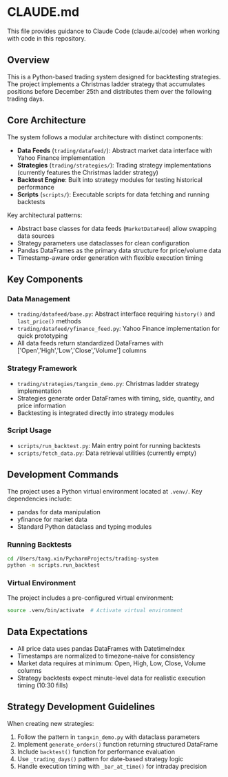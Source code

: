 # CLAUDE.md

This file provides guidance to Claude Code (claude.ai/code) when working with code in this repository.

## Overview

This is a Python-based trading system designed for backtesting strategies. The project implements a Christmas ladder strategy that accumulates positions before December 25th and distributes them over the following trading days.

## Core Architecture

The system follows a modular architecture with distinct components:

- **Data Feeds** (`trading/datafeed/`): Abstract market data interface with Yahoo Finance implementation
- **Strategies** (`trading/strategies/`): Trading strategy implementations (currently features the Christmas ladder strategy)
- **Backtest Engine**: Built into strategy modules for testing historical performance
- **Scripts** (`scripts/`): Executable scripts for data fetching and running backtests

Key architectural patterns:
- Abstract base classes for data feeds (`MarketDataFeed`) allow swapping data sources
- Strategy parameters use dataclasses for clean configuration
- Pandas DataFrames as the primary data structure for price/volume data
- Timestamp-aware order generation with flexible execution timing

## Key Components

### Data Management
- `trading/datafeed/base.py`: Abstract interface requiring `history()` and `last_price()` methods
- `trading/datafeed/yfinance_feed.py`: Yahoo Finance implementation for quick prototyping
- All data feeds return standardized DataFrames with ['Open','High','Low','Close','Volume'] columns

### Strategy Framework
- `trading/strategies/tangxin_demo.py`: Christmas ladder strategy implementation
- Strategies generate order DataFrames with timing, side, quantity, and price information
- Backtesting is integrated directly into strategy modules

### Script Usage
- `scripts/run_backtest.py`: Main entry point for running backtests
- `scripts/fetch_data.py`: Data retrieval utilities (currently empty)

## Development Commands

The project uses a Python virtual environment located at `.venv/`. Key dependencies include:
- pandas for data manipulation
- yfinance for market data
- Standard Python dataclass and typing modules

### Running Backtests
```bash
cd /Users/tang.xin/PycharmProjects/trading-system
python -m scripts.run_backtest
```

### Virtual Environment
The project includes a pre-configured virtual environment:
```bash
source .venv/bin/activate  # Activate virtual environment
```

## Data Expectations

- All price data uses pandas DataFrames with DatetimeIndex
- Timestamps are normalized to timezone-naive for consistency
- Market data requires at minimum: Open, High, Low, Close, Volume columns
- Strategy backtests expect minute-level data for realistic execution timing (10:30 fills)

## Strategy Development Guidelines

When creating new strategies:
1. Follow the pattern in `tangxin_demo.py` with dataclass parameters
2. Implement `generate_orders()` function returning structured DataFrame
3. Include `backtest()` function for performance evaluation
4. Use `_trading_days()` pattern for date-based strategy logic
5. Handle execution timing with `_bar_at_time()` for intraday precision